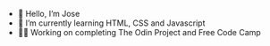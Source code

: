 - 👋 Hello, I’m Jose 
- 🌱 I’m currently learning HTML, CSS and Javascript 
-  🧑‍💻 Working on completing The Odin Project and Free Code Camp  
<!---   
Jose-Flor/Jose-Flor is a ✨ special ✨ repository because its `README.md` (this file) appears on your GitHub profile.
You can click the Preview link to take a look at your changes.
--->
